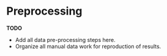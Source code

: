 # Preprocessing

**TODO**
- Add all data pre-processing steps here.
- Organize all manual data work for reproduction of results.

